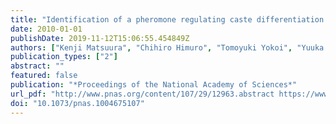 ```yaml
---
title: "Identification of a pheromone regulating caste differentiation in termites"
date: 2010-01-01
publishDate: 2019-11-12T15:06:55.454849Z
authors: ["Kenji Matsuura", "Chihiro Himuro", "Tomoyuki Yokoi", "Yuuka Yamamoto", "Edward L. Vargo", "Laurent Keller"]
publication_types: ["2"]
abstract: ""
featured: false
publication: "*Proceedings of the National Academy of Sciences*"
url_pdf: "http://www.pnas.org/content/107/29/12963.abstract https://www.pnas.org/content/pnas/107/29/12963.full.pdf"
doi: "10.1073/pnas.1004675107"
---
```


